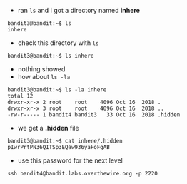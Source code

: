 - ran `ls` and I got a directory named **inhere**

```
bandit3@bandit:~$ ls
inhere
```

- check this directory with `ls`

```
bandit3@bandit:~$ ls inhere
```
- nothing showed
- how about `ls -la`

```
bandit3@bandit:~$ ls -la inhere
total 12
drwxr-xr-x 2 root    root    4096 Oct 16  2018 .
drwxr-xr-x 3 root    root    4096 Oct 16  2018 ..
-rw-r----- 1 bandit4 bandit3   33 Oct 16  2018 .hidden
```

- we get a **.hidden** file

```
bandit3@bandit:~$ cat inhere/.hidden
pIwrPrtPN36QITSp3EQaw936yaFoFgAB
```

- use this password for the next level
```
ssh bandit4@bandit.labs.overthewire.org -p 2220
